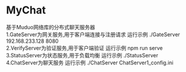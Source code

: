# MyChat
基于Muduo网络库的分布式聊天服务器  
1.GateServer为网关服务,用于客户端连接与注册请求  运行示例 ./GateServer 192.168.233.128 8080  
2.VerifyServer为验证服务,用于客户端验证  运行示例 npm run serve  
3.StatusServer为状态服务,用于负载均衡  运行示例 ./StatusServer  
4.ChatServer为聊天服务  运行示例 ./ChatServer ChatServer1_config.ini